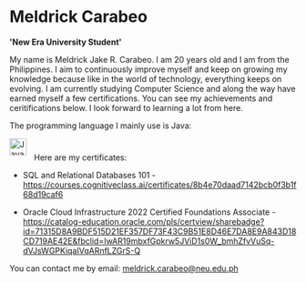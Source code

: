 # Meldrick Carabeo

**'New Era University Student'**

My name is Meldrick Jake R. Carabeo. I am 20 years old and I am from the Philippines. I aim to continuously improve myself and keep on growing my knowledge because like in the world of technology, everything keeps on evolving. I am currently studying Computer Science and along the way have earned myself a few certifications. You can see my achievements and ceritifications below. I look forward to learning a lot from here.

The programming language I mainly use is Java:

<img align="left" alt="Java" width="30px" style="padding-right:10px;" src="https://cdn.jsdelivr.net/gh/devicons/devicon/icons/java/java-original.svg"/>

#

Here are my certificates:
- SQL and Relational Databases 101 - https://courses.cognitiveclass.ai/certificates/8b4e70daad7142bcb0f3b1f68d19caf6

- Oracle Cloud Infrastructure 2022 Certified Foundations Associate - https://catalog-education.oracle.com/pls/certview/sharebadge?id=71315D8A9BDF515D21EF357DF73F43C9B51E8D46E7DA8E9A843D18CD719AE42E&fbclid=IwAR19mbxfGpkrw5JViD1s0W_bmhZfvVuSq-dVJsWGPKiqaIVqARnfLZGrS-Q

You can contact me by email: 
meldrick.carabeo@neu.edu.ph
